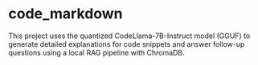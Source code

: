 # code_markdown
This project uses the quantized CodeLlama-7B-Instruct model (GGUF) to generate detailed explanations for code snippets and answer follow-up questions using a local RAG pipeline with ChromaDB.
